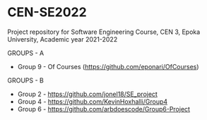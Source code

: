 # CEN-SE2022
Project repository for Software Engineering Course, CEN 3, Epoka University, Academic year 2021-2022


GROUPS - A

* Group 9 - Of Courses (https://github.com/eponari/OfCourses)


GROUPS - B 

* Group 2 - https://github.com/jonel18/SE_project
* Group 4 - https://github.com/KevinHoxhalli/Group4
* Group 6 - https://github.com/arbdoescode/Group6-Project
